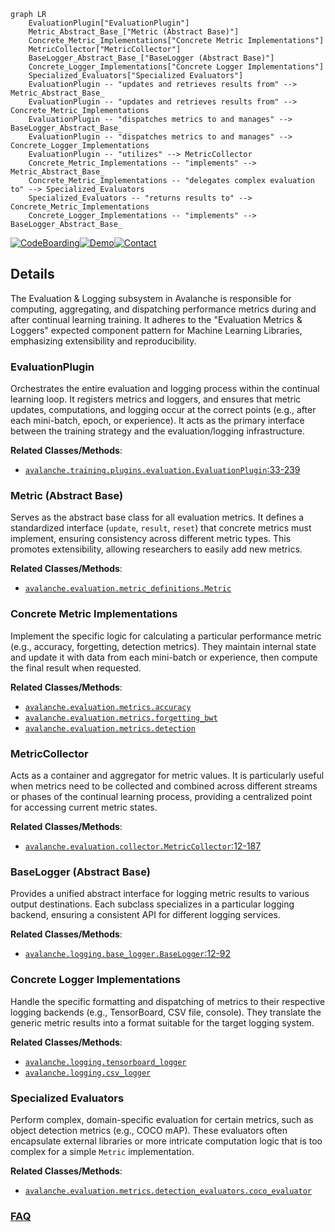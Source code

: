 ```mermaid
graph LR
    EvaluationPlugin["EvaluationPlugin"]
    Metric_Abstract_Base_["Metric (Abstract Base)"]
    Concrete_Metric_Implementations["Concrete Metric Implementations"]
    MetricCollector["MetricCollector"]
    BaseLogger_Abstract_Base_["BaseLogger (Abstract Base)"]
    Concrete_Logger_Implementations["Concrete Logger Implementations"]
    Specialized_Evaluators["Specialized Evaluators"]
    EvaluationPlugin -- "updates and retrieves results from" --> Metric_Abstract_Base_
    EvaluationPlugin -- "updates and retrieves results from" --> Concrete_Metric_Implementations
    EvaluationPlugin -- "dispatches metrics to and manages" --> BaseLogger_Abstract_Base_
    EvaluationPlugin -- "dispatches metrics to and manages" --> Concrete_Logger_Implementations
    EvaluationPlugin -- "utilizes" --> MetricCollector
    Concrete_Metric_Implementations -- "implements" --> Metric_Abstract_Base_
    Concrete_Metric_Implementations -- "delegates complex evaluation to" --> Specialized_Evaluators
    Specialized_Evaluators -- "returns results to" --> Concrete_Metric_Implementations
    Concrete_Logger_Implementations -- "implements" --> BaseLogger_Abstract_Base_
```

[![CodeBoarding](https://img.shields.io/badge/Generated%20by-CodeBoarding-9cf?style=flat-square)](https://github.com/CodeBoarding/GeneratedOnBoardings)[![Demo](https://img.shields.io/badge/Try%20our-Demo-blue?style=flat-square)](https://www.codeboarding.org/demo)[![Contact](https://img.shields.io/badge/Contact%20us%20-%20contact@codeboarding.org-lightgrey?style=flat-square)](mailto:contact@codeboarding.org)

## Details

The Evaluation & Logging subsystem in Avalanche is responsible for computing, aggregating, and dispatching performance metrics during and after continual learning training. It adheres to the "Evaluation Metrics & Loggers" expected component pattern for Machine Learning Libraries, emphasizing extensibility and reproducibility.

### EvaluationPlugin
Orchestrates the entire evaluation and logging process within the continual learning loop. It registers metrics and loggers, and ensures that metric updates, computations, and logging occur at the correct points (e.g., after each mini-batch, epoch, or experience). It acts as the primary interface between the training strategy and the evaluation/logging infrastructure.


**Related Classes/Methods**:

- <a href="https://github.com/ContinualAI/avalanche/blob/master/avalanche/training/plugins/evaluation.py#L33-L239" target="_blank" rel="noopener noreferrer">`avalanche.training.plugins.evaluation.EvaluationPlugin`:33-239</a>


### Metric (Abstract Base)
Serves as the abstract base class for all evaluation metrics. It defines a standardized interface (`update`, `result`, `reset`) that concrete metrics must implement, ensuring consistency across different metric types. This promotes extensibility, allowing researchers to easily add new metrics.


**Related Classes/Methods**:

- <a href="https://github.com/ContinualAI/avalanche/blob/master/avalanche/evaluation/metric_definitions.py" target="_blank" rel="noopener noreferrer">`avalanche.evaluation.metric_definitions.Metric`</a>


### Concrete Metric Implementations
Implement the specific logic for calculating a particular performance metric (e.g., accuracy, forgetting, detection metrics). They maintain internal state and update it with data from each mini-batch or experience, then compute the final result when requested.


**Related Classes/Methods**:

- <a href="https://github.com/ContinualAI/avalanche/blob/master/avalanche/evaluation/metrics/accuracy.py" target="_blank" rel="noopener noreferrer">`avalanche.evaluation.metrics.accuracy`</a>
- <a href="https://github.com/ContinualAI/avalanche/blob/master/avalanche/evaluation/metrics/forgetting_bwt.py" target="_blank" rel="noopener noreferrer">`avalanche.evaluation.metrics.forgetting_bwt`</a>
- <a href="https://github.com/ContinualAI/avalanche/blob/master/avalanche/evaluation/metrics/detection.py" target="_blank" rel="noopener noreferrer">`avalanche.evaluation.metrics.detection`</a>


### MetricCollector
Acts as a container and aggregator for metric values. It is particularly useful when metrics need to be collected and combined across different streams or phases of the continual learning process, providing a centralized point for accessing current metric states.


**Related Classes/Methods**:

- <a href="https://github.com/ContinualAI/avalanche/blob/master/avalanche/evaluation/collector.py#L12-L187" target="_blank" rel="noopener noreferrer">`avalanche.evaluation.collector.MetricCollector`:12-187</a>


### BaseLogger (Abstract Base)
Provides a unified abstract interface for logging metric results to various output destinations. Each subclass specializes in a particular logging backend, ensuring a consistent API for different logging services.


**Related Classes/Methods**:

- <a href="https://github.com/ContinualAI/avalanche/blob/master/avalanche/logging/base_logger.py#L12-L92" target="_blank" rel="noopener noreferrer">`avalanche.logging.base_logger.BaseLogger`:12-92</a>


### Concrete Logger Implementations
Handle the specific formatting and dispatching of metrics to their respective logging backends (e.g., TensorBoard, CSV file, console). They translate the generic metric results into a format suitable for the target logging system.


**Related Classes/Methods**:

- <a href="https://github.com/ContinualAI/avalanche/blob/master/avalanche/logging/tensorboard_logger.py" target="_blank" rel="noopener noreferrer">`avalanche.logging.tensorboard_logger`</a>
- <a href="https://github.com/ContinualAI/avalanche/blob/master/avalanche/logging/csv_logger.py" target="_blank" rel="noopener noreferrer">`avalanche.logging.csv_logger`</a>


### Specialized Evaluators
Perform complex, domain-specific evaluation for certain metrics, such as object detection metrics (e.g., COCO mAP). These evaluators often encapsulate external libraries or more intricate computation logic that is too complex for a simple `Metric` implementation.


**Related Classes/Methods**:

- <a href="https://github.com/ContinualAI/avalanche/blob/master/avalanche/evaluation/metrics/detection_evaluators/coco_evaluator.py" target="_blank" rel="noopener noreferrer">`avalanche.evaluation.metrics.detection_evaluators.coco_evaluator`</a>




### [FAQ](https://github.com/CodeBoarding/GeneratedOnBoardings/tree/main?tab=readme-ov-file#faq)